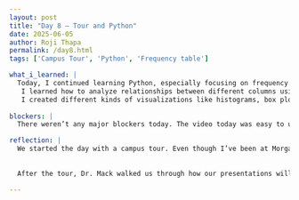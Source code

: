 ```yaml
---
layout: post
title: "Day 8 – Tour and Python"
date: 2025-06-05
author: Roji Thapa
permalink: /day8.html
tags: ['Campus Tour', 'Python', 'Frequency table']

what_i_learned: |
  Today, I continued learning Python, especially focusing on frequency tables and plotting using pandas.
   I learned how to analyze relationships between different columns using one-way, two-way, and higher-dimensional tables. I            practiced making cross tables that show how values in one column relate to values in another.
   I created different kinds of visualizations like histograms, box plots, density plots, bar plots, and scatterplots. These plots      help to understand and explore data better, which will be really useful for our research.
  
blockers: |
  There weren’t any major blockers today. The video today was easy to understand. I was able to follow along smoothly without          confusion.

reflection: |
  We started the day with a campus tour. Even though I’ve been at Morgan for almost two years, I visited parts of the campus I         hadn’t seen before. It made me realize how I just stay around the buildings where I have classes. It was sunny and the walk was a    bit tiring, but it was still nice to see more of the campus.
  
  
  After the tour, Dr. Mack walked us through how our presentations will look. We even watched a video from last year’s group, which    gave me a good idea of what to do. In the afternoon, I got back to the research lab and focused on my Python practice. Overall, I    feel confident about today’s work and nervous for tomorrow’s presentation.

---
```


